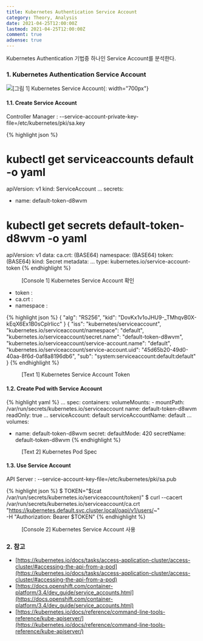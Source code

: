 ```yaml
---
title: Kubernetes Authentication Service Account
category: Theory, Analysis
date: 2021-04-25T12:00:00Z
lastmod: 2021-04-25T12:00:00Z
comment: true
adsense: true
---
```


Kubernetes Authentication 기법중 하나인 Service Account를 분석한다.

### 1. Kubernetes Authentication Service Account

![[그림 1] Kubernetes Service Account]({{site.baseurl}}/images/theory_analysis/Kubernetes_Authentication_Service_Account/Kubernetes_Service_Account.PNG){: width="700px"}

#### 1.1. Create Service Account

Controller Manager : --service-account-private-key-file=/etc/kubernetes/pki/sa.key

{% highlight json %}
# kubectl get serviceaccounts default -o yaml
apiVersion: v1
kind: ServiceAccount
...
secrets:
- name: default-token-d8wvm

# kubectl get secrets default-token-d8wvm -o yaml
apiVersion: v1
data:
  ca.crt: (BASE64)
  namespace: (BASE64)
  token: (BASE64)
kind: Secret
metadata:
...
type: kubernetes.io/service-account-token
{% endhighlight %}
<figure>
<figcaption class="caption">[Console 1] Kubernetes Service Account 확인</figcaption>
</figure>

* token : 
* ca.crt : 
* namespace : 

{% highlight json %}
{
  "alg": "RS256",
  "kid": "DovKx1v1oJHU9-_TMhqvB0X-kEqX6Ex1B0sCplrIicc"
}
{
  "iss": "kubernetes/serviceaccount",
  "kubernetes.io/serviceaccount/namespace": "default",
  "kubernetes.io/serviceaccount/secret.name": "default-token-d8wvm",
  "kubernetes.io/serviceaccount/service-account.name": "default",
  "kubernetes.io/serviceaccount/service-account.uid": "45d65b20-49d0-40aa-8f6d-0af8a8196db6",
  "sub": "system:serviceaccount:default:default"
}
{% endhighlight %}
<figure>
<figcaption class="caption">[Text 1] Kubernetes Service Account Token</figcaption>
</figure>

#### 1.2. Create Pod with Service Account

{% highlight yaml %}
...
spec:
  containers:
    volumeMounts:
    - mountPath: /var/run/secrets/kubernetes.io/serviceaccount
      name: default-token-d8wvm
      readOnly: true
...
  serviceAccount: default
  serviceAccountName: default
...
  volumes:
  - name: default-token-d8wvm
    secret:
      defaultMode: 420
      secretName: default-token-d8wvm
{% endhighlight %}
<figure>
<figcaption class="caption">[Text 2] Kubernetes Pod Spec</figcaption>
</figure>

#### 1.3. Use Service Account

API Server : --service-account-key-file=/etc/kubernetes/pki/sa.pub

{% highlight json %}
$ TOKEN="$(cat /var/run/secrets/kubernetes.io/serviceaccount/token)"
$ curl --cacert /var/run/secrets/kubernetes.io/serviceaccount/ca.crt \
    "https://kubernetes.default.svc.cluster.local/oapi/v1/users/~" \
    -H "Authorization: Bearer $TOKEN"
{% endhighlight %}
<figure>
<figcaption class="caption">[Console 2] Kubernetes Service Account 사용</figcaption>
</figure>

### 2. 참고

* [https://kubernetes.io/docs/tasks/access-application-cluster/access-cluster/#accessing-the-api-from-a-pod](https://kubernetes.io/docs/tasks/access-application-cluster/access-cluster/#accessing-the-api-from-a-pod)
* [https://docs.openshift.com/container-platform/3.4/dev_guide/service_accounts.html](https://docs.openshift.com/container-platform/3.4/dev_guide/service_accounts.html)
* [https://kubernetes.io/docs/reference/command-line-tools-reference/kube-apiserver/](https://kubernetes.io/docs/reference/command-line-tools-reference/kube-apiserver/)